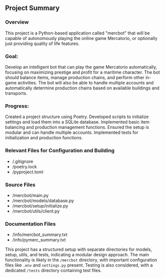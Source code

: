 ## Project Summary

### Overview
This project is a Python-based application called "mercbot" that will be capable of autonomously playing the online game Mercatorio, or optionally just providing quality of life features.

### Goal:
Develop an intelligent bot that can play the game Mercatorio automatically, focusing on maximizing prestige and profit for a maritime character. The bot should balance items, manage production chains, and perform other in-game activities. The bot will also be able to handle multiple accounts and automatically determine production chains based on available buildings and transports.

### Progress:

Created a project structure using Poetry.
Developed scripts to initialize settings and load them into a SQLite database.
Implemented basic item balancing and production management functions.
Ensured the setup is modular and can handle multiple accounts.
Implemented tests for initialization and production functions.

### Relevant Files for Configuration and Building
- /.gitignore
- /poetry.lock
- /pyproject.toml

### Source Files
- /mercbot/main.py
- /mercbot/models/database.py
- /mercbot/setup/initialize.py
- /mercbot/utils/client.py

### Documentation Files
- /info/mercbot_summary.txt
- /info/pymerc_summary.txt

This project has a structured setup with separate directories for models, setup, utils, and tests, indicating a modular design approach. The main functionality is likely in the `/mercbot` directory, with important configuration files like `.env` and `settings.py` present. Testing is also considered, with a dedicated `/tests` directory containing test files.